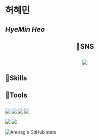 <!--
**Hansimhae/Hansimhae** is a ✨ _special_ ✨ repository because its `README.md` (this file) appears on your GitHub profile.

Here are some ideas to get you started:

- 🔭 I’m currently working on ...
- 🌱 I’m currently learning ...
- 👯 I’m looking to collaborate on ...
- 🤔 I’m looking for help with ...
- 💬 Ask me about ...
- 📫 How to reach me: ...
- 😄 Pronouns: ...
- ⚡ Fun fact: ...
-->

# 허혜민
## _HyeMin Heo_

## 
<div align="center"> 
<div>  
  <h2> 💬SNS <h2> 
  <a href="mailto:simhae5159@gmail.com"><img src="https://img.shields.io/badge/Gmail-EA4335?style=flat&logo=Gmail&logoColor=white&link=simhae5159@gmail.com"/></a>
</div>

## 
<div align="left">
<div>
  <h2> 🌱Skills <h2> 
</div>

## <h2> 🔭Tools <h2>
<img src="https://img.shields.io/badge/Eclipse IDE-2C2255?style=flat-square&logo=Eclipse IDE&logoColor=white"/>
<img src="https://img.shields.io/badge/Visual Studio-5C2D91?style=flat-square&logo=Visual Studio&logoColor=white"/>
<img src="https://img.shields.io/badge/Visual Studio Code-007ACC?style=flat-square&logo=Visual Studio Code&logoColor=white"/>
<img src="https://img.shields.io/badge/Android Studio-3DDC84?style=flat-square&logo=Android Studio&logoColor=white"/></p>

<img src="https://img.shields.io/badge/Unity-000000?style=flat-square&logo=Unity&logoColor=ffffff"/>
<img src="https://img.shields.io/badge/Unreal Engine-162B48?style=flat-square&logo=Unreal Engine&logoColor=ffffff"/>


![Anurag's GitHub stats](https://github-readme-stats.vercel.app/api?username=Hansimhae&show_icons=true&theme=radical)



